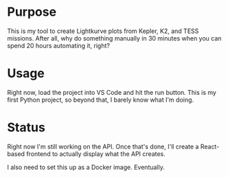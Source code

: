 # Purpose

This is my tool to create Lightkurve plots from Kepler, K2, and TESS missions. After all, why do something manually in 30
minutes when you can spend 20 hours automating it, right?

# Usage

Right now, load the project into VS Code and hit the run button. This is my first Python project, so beyond that, I barely
know what I'm doing.

# Status

Right now I'm still working on the API. Once that's done, I'll create a React-based frontend to actually display what
the API creates.

I also need to set this up as a Docker image. Eventually.